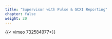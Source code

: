 ```yaml
---
title: "Supervisor with Pulse & GCXI Reporting"
chapter: false
weight: 20
---
```


{{< vimeo 732584977>}}
